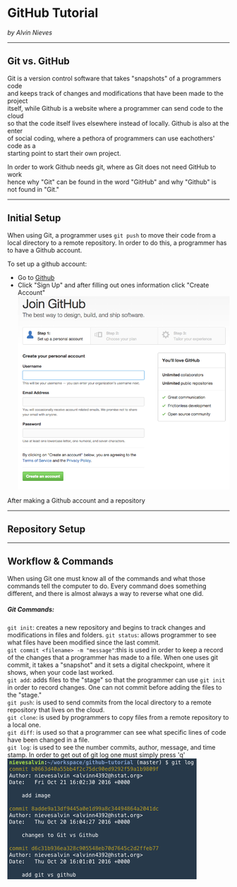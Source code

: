 # GitHub Tutorial

_by Alvin Nieves_

---
## Git vs. GitHub
 Git is a version control software that takes "snapshots" of a programmers code  
 and keeps track of changes and modifications that have been made to the project   
 itself, while Github is a website where a programmer can send code to the cloud  
 so that the code itself lives elsewhere instead of locally. Github is also at the enter  
 of social coding, where a pethora of programmers can use eachothers' code as a  
 starting point to start their own project.  
 
 In order to work Github needs git, where as Git does not need GitHub to work  
 hence why "Git" can be found in the word "GitHub" and why "Github" is  
 not found in "Git."


---
## Initial Setup
When using Git, a programmer uses `git push` to move their code from 
a local directory to a remote repository. In order to do this, a 
programmer has to have a Github account.  

To set up a github account:
* Go to [Github](www.github.com)
* Click "Sign Up" and after filling out ones information click "Create Account"  
![](start-github.png)  

After making a Github account and a repository 





---
## Repository Setup



---
## Workflow & Commands
When using Git one must know all of the commands and what those 
commands tell the computer to do. Every command does
something different, and there is almost always a way to reverse what one did.  

##### Git Commands:
`git init`: creates a new repository and begins to track changes and modifications in files and folders. 
`git status`: allows programmer to see what files have been modified since the last commit.  
`git commit <filename> -m "message"`:this is used in order to keep a record of the changes that a programmer has made to a file. When one uses
git commit, it takes a "snapshot" and it sets a digital checkpoint, where 
it shows, when your code last worked.  
`git add`: adds files to the "stage" so that the programmer can use `git init` in order to record changes. One 
can not commit before adding the files to the "stage."  
`git push`: is used to send commits from the local directory to a remote 
repository that lives on the cloud.  
`git clone`: is used by programmers to copy files from a remote repository
to a local one.  
`git diff`: is used so that a programmer can see what specific lines of 
code have been changed in a file.  
`git log`: is used to see the number commits, author, message, and time 
stamp. In order to get out of git log one must simply press 'q'
![](git-log-img.png)
